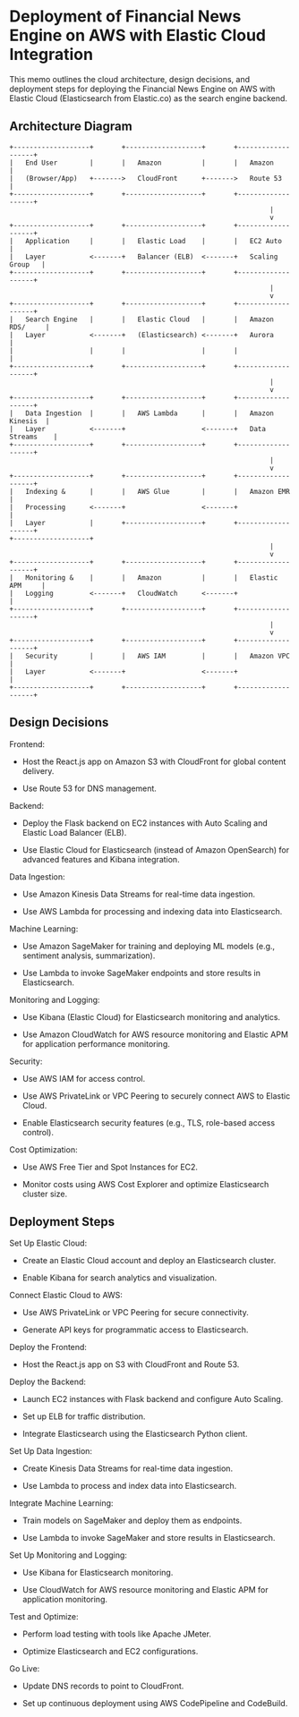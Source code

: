 # Deployment of Financial News Engine on AWS with Elastic Cloud Integration

This memo outlines the cloud architecture, design decisions, and deployment steps for deploying the Financial News Engine on AWS with Elastic Cloud (Elasticsearch from Elastic.co) as the search engine backend.

## Architecture Diagram
```
+-------------------+       +-------------------+       +-------------------+
|   End User        |       |   Amazon          |       |   Amazon          |
|   (Browser/App)   +------->   CloudFront      +------->   Route 53        |
+-------------------+       +-------------------+       +-------------------+
                                                                 |
                                                                 v
+-------------------+       +-------------------+       +-------------------+
|   Application     |       |   Elastic Load    |       |   EC2 Auto        |
|   Layer           <-------+   Balancer (ELB)  <-------+   Scaling Group   |
+-------------------+       +-------------------+       +-------------------+
                                                                 |
                                                                 v
+-------------------+       +-------------------+       +-------------------+
|   Search Engine   |       |   Elastic Cloud   |       |   Amazon RDS/     |
|   Layer           <-------+   (Elasticsearch) <-------+   Aurora          |
|                   |       |                   |       |                   |
+-------------------+       +-------------------+       +-------------------+
                                                                 |
                                                                 v
+-------------------+       +-------------------+       +-------------------+
|   Data Ingestion  |       |   AWS Lambda      |       |   Amazon Kinesis  |
|   Layer           <-------+                   <-------+   Data Streams    |
+-------------------+       +-------------------+       +-------------------+
                                                                 |
                                                                 v
+-------------------+       +-------------------+       +-------------------+
|   Indexing &      |       |   AWS Glue        |       |   Amazon EMR      |
|   Processing      <-------+                   <-------+                   |
|   Layer           |       +-------------------+       +-------------------+
+-------------------+
                                                                 |
                                                                 v
+-------------------+       +-------------------+       +-------------------+
|   Monitoring &    |       |   Amazon          |       |   Elastic APM     |
|   Logging         <-------+   CloudWatch      <-------+                   |
+-------------------+       +-------------------+       +-------------------+
                                                                 |
                                                                 v
+-------------------+       +-------------------+       +-------------------+
|   Security        |       |   AWS IAM         |       |   Amazon VPC      |
|   Layer           <-------+                   <-------+                   |
+-------------------+       +-------------------+       +-------------------+
```

## Design Decisions
Frontend:

- Host the React.js app on Amazon S3 with CloudFront for global content delivery.

- Use Route 53 for DNS management.

Backend:

- Deploy the Flask backend on EC2 instances with Auto Scaling and Elastic Load Balancer (ELB).

- Use Elastic Cloud for Elasticsearch (instead of Amazon OpenSearch) for advanced features and Kibana integration.

Data Ingestion:

- Use Amazon Kinesis Data Streams for real-time data ingestion.

- Use AWS Lambda for processing and indexing data into Elasticsearch.

Machine Learning:

- Use Amazon SageMaker for training and deploying ML models (e.g., sentiment analysis, summarization).

- Use Lambda to invoke SageMaker endpoints and store results in Elasticsearch.

Monitoring and Logging:

- Use Kibana (Elastic Cloud) for Elasticsearch monitoring and analytics.

- Use Amazon CloudWatch for AWS resource monitoring and Elastic APM for application performance monitoring.

Security:

- Use AWS IAM for access control.

- Use AWS PrivateLink or VPC Peering to securely connect AWS to Elastic Cloud.

- Enable Elasticsearch security features (e.g., TLS, role-based access control).

Cost Optimization:

- Use AWS Free Tier and Spot Instances for EC2.

- Monitor costs using AWS Cost Explorer and optimize Elasticsearch cluster size.

## Deployment Steps
Set Up Elastic Cloud:

- Create an Elastic Cloud account and deploy an Elasticsearch cluster.

- Enable Kibana for search analytics and visualization.

Connect Elastic Cloud to AWS:

- Use AWS PrivateLink or VPC Peering for secure connectivity.

- Generate API keys for programmatic access to Elasticsearch.

Deploy the Frontend:

- Host the React.js app on S3 with CloudFront and Route 53.

Deploy the Backend:

- Launch EC2 instances with Flask backend and configure Auto Scaling.

- Set up ELB for traffic distribution.

- Integrate Elasticsearch using the Elasticsearch Python client.

Set Up Data Ingestion:

- Create Kinesis Data Streams for real-time data ingestion.

- Use Lambda to process and index data into Elasticsearch.

Integrate Machine Learning:

- Train models on SageMaker and deploy them as endpoints.

- Use Lambda to invoke SageMaker and store results in Elasticsearch.

Set Up Monitoring and Logging:

- Use Kibana for Elasticsearch monitoring.

- Use CloudWatch for AWS resource monitoring and Elastic APM for application monitoring.

Test and Optimize:

- Perform load testing with tools like Apache JMeter.

- Optimize Elasticsearch and EC2 configurations.

Go Live:

- Update DNS records to point to CloudFront.

- Set up continuous deployment using AWS CodePipeline and CodeBuild.
